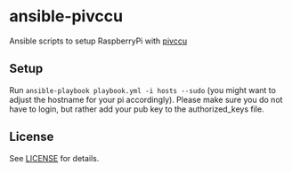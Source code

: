 # ansible-pivccu
Ansible scripts to setup RaspberryPi with [pivccu](https://github.com/alexreinert/piVCCU/)

## Setup

Run `ansible-playbook playbook.yml -i hosts --sudo` (you might want to adjust the hostname for your pi accordingly). Please make sure you do not have to login, but rather add your pub key to the authorized_keys file.

## License

See [LICENSE](LICENSE) for details.
